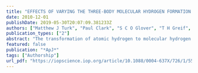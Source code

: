 ```yaml
---
title: "EFFECTS OF VARYING THE THREE-BODY MOLECULAR HYDROGEN FORMATION RATE IN PRIMORDIAL STAR FORMATION"
date: 2010-12-01
publishDate: 2019-05-30T20:07:09.381233Z
authors: ["Matthew J Turk", "Paul Clark", "S C O Glover", "T H Greif", "Tom Abel", "Ralf Klessen", "Volker Bromm"]
publication_types: ["2"]
abstract: "The transformation of atomic hydrogen to molecular hydrogen through three-body reactions is a crucial stage in the collapse of primordial, metal-free halos, where the first generation of stars (Population III stars) in the universe is formed. However, in the published literature, the rate coefficient for this reaction is uncertain by nearly an order of magnitude. We report on the results of both adaptive mesh refinement and smoothed particle hydrodynamics simulations of the collapse of metal-free halos as a function of the value of this rate coefficient. For each simulation method, we have simulated a single halo three times, using three different values of the rate coefficient. We find that while variation between halo realizations may be greater than that caused by the three-body rate coefficient being used, both the accretion physics onto Population III protostars as well as the long-term stability of the disk and any potential fragmentation may depend strongly on this rate coefficient."
featured: false
publication: "*ApJ*"
tags: ["Authorship"]
url_pdf: "https://iopscience.iop.org/article/10.1088/0004-637X/726/1/55/meta"
---
```


